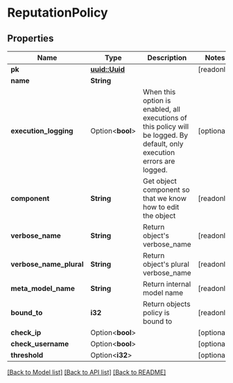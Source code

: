 # ReputationPolicy

## Properties

Name | Type | Description | Notes
------------ | ------------- | ------------- | -------------
**pk** | [**uuid::Uuid**](uuid::Uuid.md) |  | [readonly]
**name** | **String** |  | 
**execution_logging** | Option<**bool**> | When this option is enabled, all executions of this policy will be logged. By default, only execution errors are logged. | [optional]
**component** | **String** | Get object component so that we know how to edit the object | [readonly]
**verbose_name** | **String** | Return object's verbose_name | [readonly]
**verbose_name_plural** | **String** | Return object's plural verbose_name | [readonly]
**meta_model_name** | **String** | Return internal model name | [readonly]
**bound_to** | **i32** | Return objects policy is bound to | [readonly]
**check_ip** | Option<**bool**> |  | [optional]
**check_username** | Option<**bool**> |  | [optional]
**threshold** | Option<**i32**> |  | [optional]

[[Back to Model list]](../README.md#documentation-for-models) [[Back to API list]](../README.md#documentation-for-api-endpoints) [[Back to README]](../README.md)


